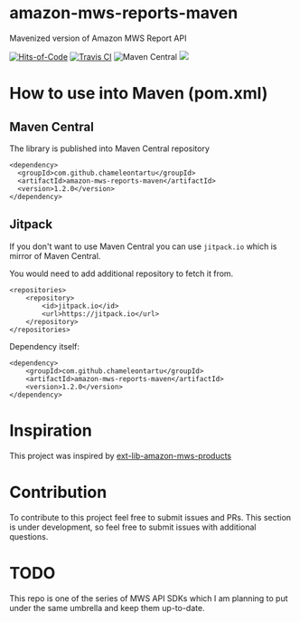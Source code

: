 # amazon-mws-reports-maven
Mavenized version of Amazon MWS Report API

[![Hits-of-Code](https://hitsofcode.com/github/chameleontartu/amazon-mws-reports-maven)](https://hitsofcode.com/view/github/chameleontartu/amazon-mws-reports-maven)
[![Travis CI](https://travis-ci.org/ChameleonTartu/amazon-mws-reports-maven.svg?branch=master)](https://travis-ci.org/travis-ci/travis-web)
![Maven Central](https://img.shields.io/maven-central/v/com.github.chameleontartu/amazon-mws-reports-maven)
[![](https://jitpack.io/v/ChameleonTartu/amazon-mws-reports-maven.svg)](https://jitpack.io/#ChameleonTartu/amazon-mws-reports-maven)



# How to use into Maven (pom.xml)


## Maven Central

The library is published into Maven Central repository

```
<dependency>
  <groupId>com.github.chameleontartu</groupId>
  <artifactId>amazon-mws-reports-maven</artifactId>
  <version>1.2.0</version>
</dependency>
```

## Jitpack

If you don't want to use Maven Central you can use `jitpack.io` which is mirror of Maven Central.

You would need to add additional repository to fetch it from.

```
<repositories>
    <repository>
        <id>jitpack.io</id>
        <url>https://jitpack.io</url>
    </repository>
</repositories>
```

Dependency itself:
```
<dependency>
    <groupId>com.github.chameleontartu</groupId>
    <artifactId>amazon-mws-reports-maven</artifactId>
    <version>1.2.0</version>
</dependency>
```


# Inspiration

This project was inspired by [ext-lib-amazon-mws-products](https://github.com/trifonnt/ext-lib-amazon-mws-products)

# Contribution

To contribute to this project feel free to submit issues and PRs. This section is under development, so feel free to submit issues with additional questions.

# TODO

This repo is one of the series of MWS API SDKs which I am planning to put under the same umbrella and keep them up-to-date.
